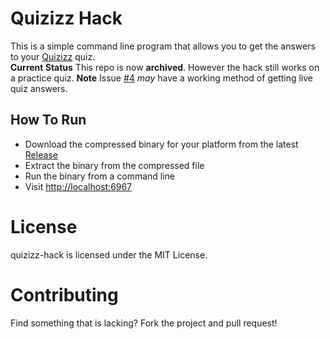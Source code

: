 # Quizizz Hack

This is a simple command line program that allows you to get the answers to your [Quizizz](https://quizizz.com) quiz.  
**Current Status** This repo is now **archived**. However the hack still works on a practice quiz.
**Note** Issue [#4](https://github.com/amitojsingh366/quizizz-hack/issues/4) *may* have a working method of getting live quiz answers.
## How To Run
- Download the compressed binary for your platform from the latest [Release](https://github.com/amitojsingh366/quizizz-hack/releases)
- Extract the binary from the compressed file
- Run the binary from a command line
- Visit [http://localhost:6967](http://localhost:6967)

# License
quizizz-hack is licensed under the MIT License.

# Contributing
Find something that is lacking? Fork the project and pull request!
